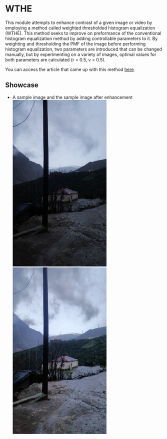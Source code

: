 # WTHE
This module attempts to enhance contrast of a given image or video by employing a method called weighted thresholded histogram equalization (WTHE). This method seeks to improve on preformance of the conventional histogram equalization method by adding controllable parameters to it. By weighting and thresholding the PMF of the image before performing histogram equalization, two parameters are introduced that can be changed manually, but by experimenting on a variety of images, optimal values for both parameters are calculated (r = 0.5, v = 0.5).


You can access the article that came up with this method [here](https://www.researchgate.net/publication/3183125_Ward_RK_Fast_ImageVideo_Contrast_Enhancement_Based_on_Weighted_Thresholded_Histogram_Equalization_IEEE_Trans_Consumer_Electronics_532_757-764). 


## Showcase
* A sample image and the sample image after enhancement  
![cloudy-day.jpg jpg](https://raw.githubusercontent.com/Mamdasn/wthe/main/showcase/assets/cloudy-day-small.jpg "cloudy-day.jpg jpg") ![Enhanced-cloudy-day.jpg jpg](https://raw.githubusercontent.com/Mamdasn/wthe/main/showcase/output/Enhanced-cloudy-day-small.jpg "Enhanced-cloudy-day.jpg jpg") 
